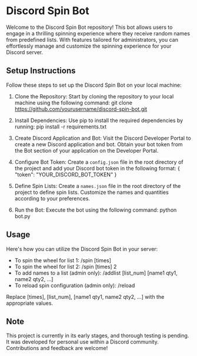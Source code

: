 # Discord Spin Bot

Welcome to the Discord Spin Bot repository! This bot allows users to engage in a thrilling spinning experience where they receive random names from predefined lists. With features tailored for administrators, you can effortlessly manage and customize the spinning experience for your Discord server.

## Setup Instructions

Follow these steps to set up the Discord Spin Bot on your local machine:

1. Clone the Repository: Start by cloning the repository to your local machine using the following command:
   git clone https://github.com/yourusername/discord-spin-bot.git

2. Install Dependencies: Use pip to install the required dependencies by running:
   pip install -r requirements.txt

3. Create Discord Application and Bot: Visit the Discord Developer Portal to create a new Discord application and bot. Obtain your bot token from the Bot section of your application on the Developer Portal.

4. Configure Bot Token: Create a `config.json` file in the root directory of the project and add your Discord bot token in the following format:
   {
     "token": "YOUR_DISCORD_BOT_TOKEN"
   }

5. Define Spin Lists: Create a `names.json` file in the root directory of the project to define spin lists. Customize the names and quantities according to your preferences.

6. Run the Bot: Execute the bot using the following command:
   python bot.py

## Usage

Here's how you can utilize the Discord Spin Bot in your server:

- To spin the wheel for list 1: /spin [times]
- To spin the wheel for list 2: /spin [times] 2
- To add names to a list (admin only): /addlist [list_num] [name1 qty1, name2 qty2, ...]
- To reload spin configuration (admin only): /reload

Replace [times], [list_num], [name1 qty1, name2 qty2, ...] with the appropriate values.

## Note

This project is currently in its early stages, and thorough testing is pending. It was developed for personal use within a Discord community. Contributions and feedback are welcome!
